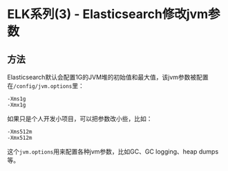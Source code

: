 # ELK系列(3) - Elasticsearch修改jvm参数

## 方法

Elasticsearch默认会配置1G的JVM堆的初始值和最大值，该jvm参数被配置在`/config/jvm.options`里：
```
-Xms1g
-Xmx1g
```

如果只是个人开发小项目，可以把参数改小些，比如：
```
-Xms512m
-Xmx512m
```

这个`jvm.options`用来配置各种jvm参数，比如GC、GC logging、heap dumps等。

<!--more-->